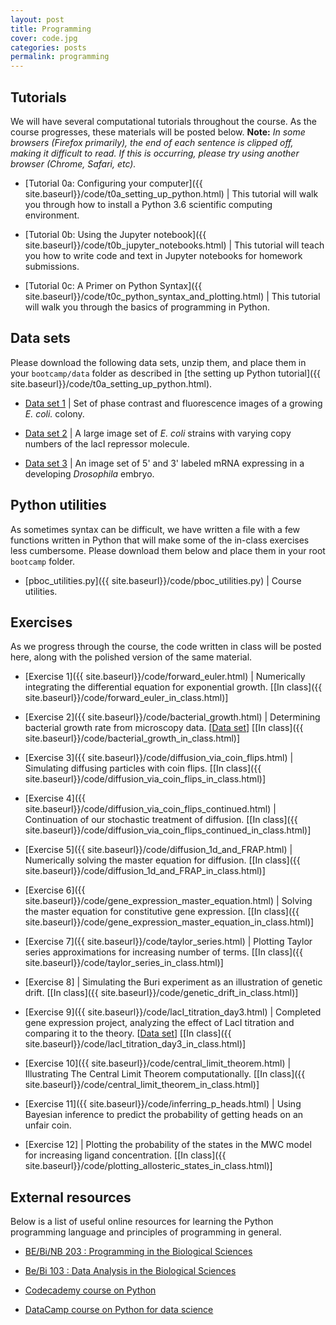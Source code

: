 ```yaml
---
layout: post
title: Programming
cover: code.jpg
categories: posts
permalink: programming
---
```


## Tutorials
We will have several computational tutorials throughout the course. As the course
progresses, these materials will be posted below. **Note:** *In some browsers (Firefox primarily), the end of each sentence is clipped off, making it difficult to read. If this is occurring, please try using another browser (Chrome, Safari, etc).*

* [Tutorial 0a: Configuring your computer]({{ site.baseurl}}/code/t0a_setting_up_python.html) \| This tutorial will walk you through how to install a Python 3.6 scientific computing environment.

* [Tutorial 0b: Using the Jupyter notebook]({{ site.baseurl}}/code/t0b_jupyter_notebooks.html) \| This tutorial will teach you how to write code and text in Jupyter notebooks for homework submissions.

* [Tutorial 0c: A Primer on Python Syntax]({{ site.baseurl}}/code/t0c_python_syntax_and_plotting.html) \| This tutorial will walk you through the basics of programming in Python.



## Data sets
Please download the following data sets, unzip them, and place them in your `bootcamp/data` folder as described in [the setting up Python tutorial]({{ site.baseurl}}/code/t0a_setting_up_python.html).

* [Data set 1](http://rpdata.caltech.edu/courses/course_data/ecoli_growth.zip) \| Set of phase contrast and fluorescence images of a growing *E. coli.* colony.

* [Data set 2](http://rpdata.caltech.edu/courses/course_data/lacI_titration.zip) \| A large image set of *E. coli* strains with varying copy numbers of the lacI repressor molecule.

* [Data set 3](http://rpdata.caltech.edu/courses/course_data/MS2_nuclei.zip) \| An image set of 5' and 3' labeled mRNA expressing in a developing *Drosophila* embryo.




## Python utilities
As sometimes syntax can be difficult, we have written a file with a few functions written in Python that will make some of the in-class exercises less cumbersome. Please download them below and place them in your root `bootcamp` folder.

* [pboc_utilities.py]({{ site.baseurl}}/code/pboc_utilities.py) \| Course utilities.



## Exercises
As we progress through the course, the code written in class will be posted here, along with the polished version of the same material.

* [Exercise 1]({{ site.baseurl}}/code/forward_euler.html) \| Numerically integrating the differential equation for exponential growth. \[[In class]({{ site.baseurl}}/code/forward_euler_in_class.html)\]

* [Exercise 2]({{ site.baseurl}}/code/bacterial_growth.html) \| Determining bacterial growth rate from microscopy data. \[[Data set](http://rpdata.caltech.edu/courses/course_data/ecoli_growth.zip)\] \[[In class]({{ site.baseurl}}/code/bacterial_growth_in_class.html)\]

* [Exercise 3]({{ site.baseurl}}/code/diffusion_via_coin_flips.html) \| Simulating diffusing particles with coin flips. \[[In class]({{ site.baseurl}}/code/diffusion_via_coin_flips_in_class.html)\]

* [Exercise 4]({{ site.baseurl}}/code/diffusion_via_coin_flips_continued.html) \| Continuation of our stochastic treatment of diffusion. \[[In class]({{ site.baseurl}}/code/diffusion_via_coin_flips_continued_in_class.html)\]

* [Exercise 5]({{ site.baseurl}}/code/diffusion_1d_and_FRAP.html) \| Numerically solving the master equation for diffusion. \[[In class]({{ site.baseurl}}/code/diffusion_1d_and_FRAP_in_class.html)\]

* [Exercise 6]({{ site.baseurl}}/code/gene_expression_master_equation.html) \| Solving the master equation for constitutive gene expression. \[[In class]({{ site.baseurl}}/code/gene_expression_master_equation_in_class.html)\]

* [Exercise 7]({{ site.baseurl}}/code/taylor_series.html) \| Plotting Taylor series approximations for increasing number of terms. \[[In class]({{ site.baseurl}}/code/taylor_series_in_class.html)\]

* [Exercise 8] \| Simulating the Buri experiment as an illustration of genetic drift. \[[In class]({{ site.baseurl}}/code/genetic_drift_in_class.html)\]

* [Exercise 9]({{ site.baseurl}}/code/lacI_titration_day3.html) \| Completed gene expression project, analyzing the effect of LacI titration and comparing it to the theory.  \[[Data set](http://rpdata.caltech.edu/courses/course_data/lacI_titration.zip)\] \[[In class]({{ site.baseurl}}/code/lacI_titration_day3_in_class.html)\]

* [Exercise 10]({{ site.baseurl}}/code/central_limit_theorem.html) \| Illustrating The Central Limit Theorem computationally. \[[In class]({{ site.baseurl}}/code/central_limit_theorem_in_class.html)\]

* [Exercise 11]({{ site.baseurl}}/code/inferring_p_heads.html) \| Using Bayesian inference to predict the probability of getting heads on an unfair coin.

* [Exercise 12] \| Plotting the probability of the states in the MWC model for increasing ligand concentration. \[[In class]({{ site.baseurl}}/code/plotting_allosteric_states_in_class.html)\]


## External resources
Below is a list of useful online resources for learning the Python programming language and principles of programming in general.

* [BE/Bi/NB 203 : Programming in the Biological Sciences](http://justinbois.github.io/bootcamp/2018/)

* [Be/Bi 103 : Data Analysis in the Biological Sciences](http://www.bebi103.caltech.edu)

* [Codecademy course on Python](https://www.codecademy.com/learn/python)

* [DataCamp course on Python for data science](https://www.datacamp.com/courses/intro-to-python-for-data-science)
